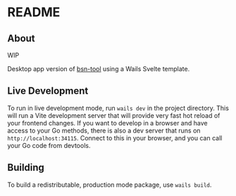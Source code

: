 # README

## About

WIP

Desktop app version of [bsn-tool](https://github.com/willemverbuyst/bsn-tool) using a Wails Svelte template.

## Live Development

To run in live development mode, run `wails dev` in the project directory. This will run a Vite development
server that will provide very fast hot reload of your frontend changes. If you want to develop in a browser
and have access to your Go methods, there is also a dev server that runs on `http://localhost:34115`. Connect
to this in your browser, and you can call your Go code from devtools.

## Building

To build a redistributable, production mode package, use `wails build`.
